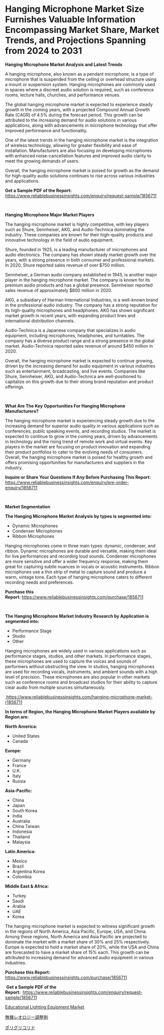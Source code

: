 <p><h1>Hanging Microphone Market Size Furnishes Valuable Information Encompassing Market Share, Market Trends, and Projections Spanning from 2024 to 2031</h1></p><p><strong>Hanging Microphone Market Analysis and Latest Trends</strong></p>
<p><p>A hanging microphone, also known as a pendant microphone, is a type of microphone that is suspended from the ceiling or overhead structure using a mount or suspension system. Hanging microphones are commonly used in spaces where a discreet audio solution is required, such as conference rooms, lecture halls, churches, and performance venues.</p><p>The global hanging microphone market is expected to experience steady growth in the coming years, with a projected Compound Annual Growth Rate (CAGR) of 4.5% during the forecast period. This growth can be attributed to the increasing demand for audio solutions in various applications, along with advancements in microphone technology that offer improved performance and functionality.</p><p>One of the latest trends in the hanging microphone market is the integration of wireless technology, allowing for greater flexibility and ease of installation. Manufacturers are also focusing on developing microphones with enhanced noise-cancellation features and improved audio clarity to meet the growing demands of users.</p><p>Overall, the hanging microphone market is poised for growth as the demand for high-quality audio solutions continues to rise across various industries and applications.</p></p>
<p><strong>Get a Sample PDF of the Report:&nbsp;</strong> <a href="https://www.reliablebusinessinsights.com/enquiry/request-sample/1856711">https://www.reliablebusinessinsights.com/enquiry/request-sample/1856711</a></p>
<p>&nbsp;</p>
<p><strong>Hanging Microphone Major Market Players</strong></p>
<p><p>The hanging microphone market is highly competitive, with key players such as Shure, Sennheiser, AKG, and Audio-Technica dominating the industry. These companies are known for their high-quality products and innovative technology in the field of audio equipment.</p><p>Shure, founded in 1925, is a leading manufacturer of microphones and audio electronics. The company has shown steady market growth over the years, with a strong presence in both consumer and professional markets. In 2020, Shure reported sales revenue of over $750 million.</p><p>Sennheiser, a German audio company established in 1945, is another major player in the hanging microphone market. The company is known for its premium audio products and has a global presence. Sennheiser reported sales revenue of approximately $800 million in 2020.</p><p>AKG, a subsidiary of Harman International Industries, is a well-known brand in the professional audio industry. The company has a strong reputation for its high-quality microphones and headphones. AKG has shown significant market growth in recent years, with expanding product lines and international distribution channels.</p><p>Audio-Technica is a Japanese company that specializes in audio equipment, including microphones, headphones, and turntables. The company has a diverse product range and a strong presence in the global market. Audio-Technica reported sales revenue of around $450 million in 2020.</p><p>Overall, the hanging microphone market is expected to continue growing, driven by the increasing demand for audio equipment in various industries such as entertainment, broadcasting, and live events. Companies like Shure, Sennheiser, AKG, and Audio-Technica are well-positioned to capitalize on this growth due to their strong brand reputation and product offerings.</p></p>
<p>&nbsp;</p>
<p><strong>What Are The Key Opportunities For Hanging Microphone Manufacturers?</strong></p>
<p><p>The hanging microphone market is experiencing steady growth due to the increasing demand for superior audio quality in various applications such as conferences, public speaking events, and recording studios. The market is expected to continue to grow in the coming years, driven by advancements in technology and the rising trend of remote work and virtual events. Key players in the market are focusing on product innovation and expanding their product portfolios to cater to the evolving needs of consumers. Overall, the hanging microphone market is poised for healthy growth and offers promising opportunities for manufacturers and suppliers in the industry.</p></p>
<p><strong>Inquire or Share Your Questions If Any Before Purchasing This Report:</strong> <a href="https://www.reliablebusinessinsights.com/enquiry/pre-order-enquiry/1856711">https://www.reliablebusinessinsights.com/enquiry/pre-order-enquiry/1856711</a></p>
<p>&nbsp;</p>
<p><strong>Market Segmentation</strong></p>
<p><strong>The Hanging Microphone Market Analysis by types is segmented into:</strong></p>
<p><ul><li>Dynamic Microphones</li><li>Condenser Microphones</li><li>Ribbon Microphones</li></ul></p>
<p><p>Hanging microphones come in three main types: dynamic, condenser, and ribbon. Dynamic microphones are durable and versatile, making them ideal for live performances and recording loud sounds. Condenser microphones are more sensitive and offer a wider frequency response, making them great for capturing subtle nuances in vocals or acoustic instruments. Ribbon microphones use a thin strip of metal to capture sound and produce a warm, vintage tone. Each type of hanging microphone caters to different recording needs and preferences.</p></p>
<p><strong>Purchase this Report:&nbsp;</strong><a href="https://www.reliablebusinessinsights.com/purchase/1856711">https://www.reliablebusinessinsights.com/purchase/1856711</a></p>
<p>&nbsp;</p>
<p><strong>The Hanging Microphone Market Industry Research by Application is segmented into:</strong></p>
<p><ul><li>Performance Stage</li><li>Studio</li><li>Other</li></ul></p>
<p><p>Hanging microphones are widely used in various applications such as performance stages, studios, and other markets. In performance stages, these microphones are used to capture the voices and sounds of performers without obstructing the view. In studios, hanging microphones are used for recording vocals, instruments, and ambient sounds with a high level of precision. These microphones are also popular in other markets such as conference rooms and broadcast studios for their ability to capture clear audio from multiple sources simultaneously.</p></p>
<p><a href="https://www.reliablebusinessinsights.com/hanging-microphone-market-r1856711">&nbsp;https://www.reliablebusinessinsights.com/hanging-microphone-market-r1856711</a></p>
<p><strong>In terms of Region, the Hanging Microphone Market Players available by Region are:</strong></p>
<p>
    <p> <strong> North America: </strong>
        <ul>
            <li>United States</li>
            <li>Canada</li>
        </ul>
        </p> 
    <p> <strong> Europe: </strong>
        <ul>
            <li>Germany</li>
            <li>France</li>
            <li>U.K.</li>
            <li>Italy</li>
            <li>Russia</li>
        </ul>
        </p> 
    <p> <strong> Asia-Pacific: </strong>
        <ul>
            <li>China</li>
            <li>Japan</li>
            <li>South Korea</li>
            <li>India</li>
            <li>Australia</li>
            <li>China Taiwan</li>
            <li>Indonesia</li>
            <li>Thailand</li>
            <li>Malaysia</li>
        </ul>
        </p> 
    <p> <strong> Latin America: </strong>
        <ul>
            <li>Mexico</li>
            <li>Brazil</li>
            <li>Argentina Korea</li>
            <li>Colombia</li>
        </ul>
        </p> 
    <p> <strong> Middle East & Africa: </strong>
        <ul>
            <li>Turkey</li>
            <li>Saudi</li>
            <li>Arabia</li>
            <li>UAE</li>
            <li>Korea</li>
        </ul>
    </p>
    </p>
<p><p>The hanging microphone market is expected to witness significant growth in the regions of North America, Asia Pacific, Europe, USA, and China. Among these regions, North America and Asia Pacific are projected to dominate the market with a market share of 30% and 25% respectively. Europe is expected to hold a market share of 20%, while the USA and China are forecasted to have a market share of 15% each. This growth can be attributed to increasing demand for advanced audio equipment in various industries.</p></p>
<p><strong>Purchase this Report: </strong><a href="https://www.reliablebusinessinsights.com/purchase/1856711">https://www.reliablebusinessinsights.com/purchase/1856711</a></p>
<p>&nbsp;<strong>Get a Sample PDF of the Report:&nbsp;&nbsp;</strong><a href="https://www.reliablebusinessinsights.com/enquiry/request-sample/1856711">https://www.reliablebusinessinsights.com/enquiry/request-sample/1856711</a></p>
<p><strong></strong></p>
<p><p><a href="https://github.com/jerrycopelandthomaswsqd8q/Market-Research-Report-List-3/blob/main/educational-lighting-equipment-market.md">Educational Lighting Equipment Market</a></p><p><a href="https://github.com/TysonKub/Market-Research-Report-List-1/blob/main/7257918146615.md">無機レオロジー調整剤</a></p><p><a href="https://github.com/RaeJenkins1952/Market-Research-Report-List-1/blob/main/7904000146614.md">ポリグリコリド</a></p></p>